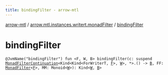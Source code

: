 ```yaml
---
title: bindingFilter - arrow-mtl
---
```


[arrow-mtl](../index.html) / [arrow.mtl.instances.writert.monadFilter](index.html) / [bindingFilter](./binding-filter.html)

# bindingFilter

`@JvmName("bindingFilter") fun <F, W, B> bindingFilter(c: suspend `[`MonadFilterContinuation`](../arrow.mtl.typeclasses/-monad-filter-continuation/index.html)`<Kind<Kind<ForWriterT, `[`F`](binding-filter.html#F)`>, `[`W`](binding-filter.html#W)`>, *>.() -> `[`B`](binding-filter.html#B)`, FF: `[`MonadFilter`](../arrow.mtl.typeclasses/-monad-filter/index.html)`<`[`F`](binding-filter.html#F)`>, MM: Monoid<`[`W`](binding-filter.html#W)`>): Kind<`[`W`](binding-filter.html#W)`, `[`B`](binding-filter.html#B)`>`